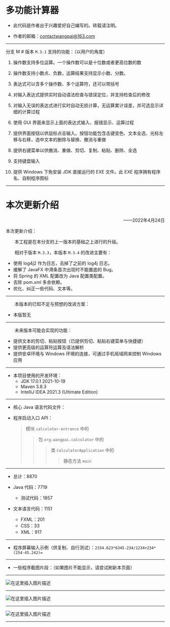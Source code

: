 # 多功能计算器

* 此代码是作者出于兴趣爱好自己编写的。转载请注明。

* 作者的邮箱：contactwangpai@163.com

---

分支 M # 版本 ` M.3.1 ` 支持的功能：（以用户的角度）

1. 操作数支持多位运算。一个操作数可以是十位数或者更高位数的数

2. 操作数支持小数点、负数，运算结果支持显示小数、分数。

3. 表达式可以含多个操作数、多个运算符，还可以带括号

4. 对输入表达式提供实时自动语法检查与错误定位，并支持检查后的修改

5. 对输入无误的表达式进行实时自动无损计算，无运算累计误差，并可选显示详细的计算过程

6. 使用 GUI 界面来显示上面的表达式输入、报错显示、运算过程

7. 提供界面按钮以供鼠标点击输入。按钮功能包含击键变色、文本全选、光标左移与右移，选中文本的删除与替换、撤消与重做

8. 提供右键菜单以供撤消、重做、剪切、复制、粘贴、删除、全选

9. 支持键盘输入

10. 提供 Windows 下免安装 JDK 直接运行的 EXE 文件。此 EXE 程序拥有程序名、自制程序图标


---

# 本次更新介绍

<p align="right">——2022年4月24日</p>

本次更新介绍：

&emsp;&emsp;本工程是在本分支的上一版本的基础之上进行的升级。

&emsp;&emsp;相对于版本 `M.3.3`，本版本 `M.3.4` 的改进主要有：

* 使用 log4j2 作为日志，去掉了之前的 log4j 日志。
* 缓解了 JavaFX 中滑条首次出现时不能置底的 Bug。
* 将 Spring 的 XML 配置改为 Java 配置类配置。
* 去除 pom.xml 多余依赖。
* 优化、纠正一些代码、文本等。

---

&emsp;&emsp;本版本的已知不足与预想的改进方案：

* 本版暂无

---

&emsp;&emsp;未来版本可能会实现的功能：

* 提供文本的剪切、粘贴按钮（已提供剪切、粘贴右键菜单与快捷键）
* 提供更高级的运算符运算及语法解析
* 提供安卓环境与 Windows 环境的连接，可通过手机局域网来控制 Windows 应用


---

* 本项目使用的开发环境：
  - JDK 17.0.1 2021-10-19
  - Maven 3.8.3
  - IntelliJ IDEA 2021.3 (Ultimate Edition)

---

* 核心 Java 语言代码文件：

* 程序启动入口 API：

  >  模块 `calculator-entrance` 中的
  >
  >  > 包 `org.wangpai.calculator` 中的
  >  >
  >  > > 类  `CalculatorApplication` 中的
  >  > >
  >  > > > 静态方法 `main`

---

* 总计：8870
* Java 代码：7719
  - 测试代码：1857

* 文本语言代码：1151

  - FXML：201
  - CSS：33
  - XML：917

---

* 程序屏幕输入示例（供复制、自行测试）：`2334.623*6345-234/1234+234*(254-45.242)=`

---

* 一些程序截图片段：（如果图片不能显示，请尝试刷新本页面）

---

![在这里插入图片描述](https://img-blog.csdnimg.cn/ce7d3dfc473842659eadf6f27cddb5c7.png?x-oss-process=image/watermark,type_d3F5LXplbmhlaQ,shadow_50,text_Q1NETiBA56eY5aKD5aWH5omN,size_20,color_FFFFFF,t_70,g_se,x_16#pic_center)

---

![在这里插入图片描述](https://img-blog.csdnimg.cn/0f21327293af4e1b8366022c2f627bd8.png?x-oss-process=image/watermark,type_d3F5LXplbmhlaQ,shadow_50,text_Q1NETiBA56eY5aKD5aWH5omN,size_20,color_FFFFFF,t_70,g_se,x_16#pic_center)

---

![在这里插入图片描述](https://img-blog.csdnimg.cn/2053b745a9b2444b8c881f0738e21a41.png?x-oss-process=image/watermark,type_d3F5LXplbmhlaQ,shadow_50,text_Q1NETiBA56eY5aKD5aWH5omN,size_20,color_FFFFFF,t_70,g_se,x_16#pic_center)

---
